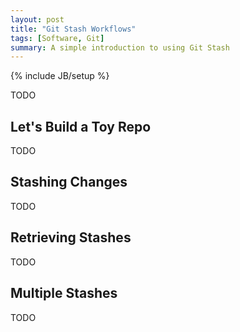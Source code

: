 ```yaml
---
layout: post
title: "Git Stash Workflows"
tags: [Software, Git]
summary: A simple introduction to using Git Stash
---
```

{% include JB/setup %}

TODO

## Let's Build a Toy Repo

TODO

## Stashing Changes

TODO

## Retrieving Stashes

TODO

## Multiple Stashes

TODO
